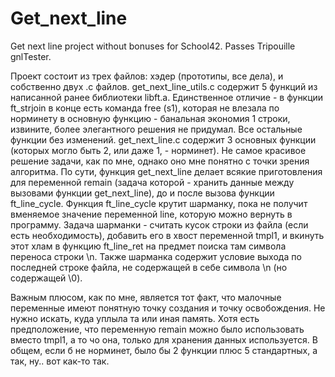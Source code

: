 # Get_next_line
Get next line project without bonuses for School42. Passes Tripouille gnlTester.

Проект состоит из трех файлов: хэдер (прототипы, все дела), и собственно двух .c файлов.
get_next_line_utils.c содержит 5 функций из написанной ранее библиотеки libft.a.
Единственное отличие - в функции ft_strjoin в конце есть команда free (s1), которая
не влезала по норминету в основную функцию - банальная экономия 1 строки, извините,
более элегантного решения не придумал. Все остальные функции без изменений.
get_next_line.c содержит 3 основных функции (которых могло быть 2, или даже 1, - норминет).
Не самое красивое решение задачи, как по мне, однако оно мне понятно с точки зрения алгоритма.
По сути, функция get_next_line делает всякие приготовления для переменной remain (задача
которой - хранить данные между вызовами функции get_next_line), до и после вызова
функции ft_line_cycle. Функция ft_line_cycle крутит шарманку, пока не получит вменяемое значение
переменной line, которую можно вернуть в программу. Задача шарманки - считать кусок строки
из файла (если есть необходимость), добавить его в хвост переменной tmpl1, и вкинуть этот хлам
в функцию ft_line_ret на предмет поиска там символа переноса строки \n. Также шарманка содержит
условие выхода по последней строке файла, не содержащей в себе символа \n (но содержащей \0).

Важным плюсом, как по мне, является тот факт, что малочные переменные имеют понятную точку
создания и точку освобождения. Не нужно искать, куда уплыла та или иная память. Хотя есть
предположение, что переменную remain можно было использовать вместо tmpl1, а то чо она,
только для хранения данных используется. В общем, если б не норминет, было бы 2 функции
плюс 5 стандартных, а так, ну.. вот как-то так.
